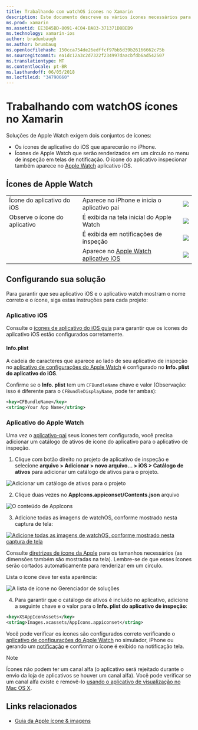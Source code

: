 ```yaml
---
title: Trabalhando com watchOS ícones no Xamarin
description: Este documento descreve os vários ícones necessários para um aplicativo watchOS e como configurar uma solução para incluir esses ícones.
ms.prod: xamarin
ms.assetid: EE3D45BD-8091-4C04-BA83-371371D8BEB9
ms.technology: xamarin-ios
author: bradumbaugh
ms.author: brumbaug
ms.openlocfilehash: 150cca754de26edffcf97bb5d39b26166662c75b
ms.sourcegitcommit: ea1dc12a3c2d7322f234997daacbfdb6ad542507
ms.translationtype: MT
ms.contentlocale: pt-BR
ms.lasthandoff: 06/05/2018
ms.locfileid: "34790660"
---
```

# <a name="working-with-watchos-icons-in-xamarin"></a>Trabalhando com watchOS ícones no Xamarin

Soluções de Apple Watch exigem dois conjuntos de ícones:

* Os ícones de aplicativo do iOS que aparecerão no iPhone.
* Ícones de Apple Watch que serão renderizados em um círculo no menu de inspeção em telas de notificação. O ícone do aplicativo inspecionar também aparece no [Apple Watch](~/ios/watchos/app-fundamentals/settings.md) aplicativo iOS.

## <a name="apple-watch-icons"></a>Ícones de Apple Watch

| | | |
|-|-|-|
|Ícone do aplicativo do iOS|Aparece no iPhone e inicia o aplicativo pai|![](icons-images/icon-ios.png)|
|Observe o ícone do aplicativo|É exibida na tela inicial do Apple Watch|![](icons-images/icon-home.png)|
||É exibida em notificações de inspeção|![](icons-images/notification-icon.png)|
||Aparece no [Apple Watch aplicativo iOS](~/ios/watchos/app-fundamentals/settings.md)|![](icons-images/watch-app-sml.png)|

## <a name="configuring-your-solution"></a>Configurando sua solução

Para garantir que seu aplicativo iOS e o aplicativo watch mostram o nome correto e o ícone, siga estas instruções para cada projeto:

### <a name="ios-app"></a>Aplicativo iOS

Consulte o [ícones de aplicativo do iOS guia](~/ios/app-fundamentals/images-icons/app-icons.md) para garantir que os ícones do aplicativo iOS estão configurados corretamente.

#### <a name="infoplist"></a>Info.plist

A cadeia de caracteres que aparece ao lado de seu aplicativo de inspeção no [aplicativo de configurações do Apple Watch](~/ios/watchos/app-fundamentals/settings.md) é configurado no **Info. plist do aplicativo do iOS**.

Confirme se o **Info. plist** tem um `CFBundleName` chave e valor (Observação: isso é diferente para o `CFBundleDisplayName`, pode ter ambas):

```xml
<key>CFBundleName</key>
<string>Your App Name</string>
```

### <a name="apple-watch-app"></a>Aplicativo do Apple Watch

Uma vez o [aplicativo-pai](~/ios/watchos/app-fundamentals/parent-app.md) seus ícones tem configurado, você precisa adicionar um catálogo de ativos de ícone do aplicativo para o aplicativo de inspeção.

1. Clique com botão direito no projeto de aplicativo de inspeção e selecione **arquivo > Adicionar > novo arquivo... > iOS > Catálogo de ativos** para adicionar um catálogo de ativos para o projeto.

 ![](icons-images/newasset.png "Adicionar um catálogo de ativos para o projeto")

2. Clique duas vezes no **AppIcons.appiconset/Contents.json** arquivo

  ![](icons-images/xcassets-iconset-sml.png "O conteúdo de AppIcons")

3. Adicione todas as imagens de watchOS, conforme mostrado nesta captura de tela:

  [![](icons-images/appicons-sml.png "Adicione todas as imagens de watchOS, conforme mostrado nesta captura de tela")](icons-images/appicons.png#lightbox)

  Consulte [diretrizes de ícone da Apple](https://developer.apple.com/library/prerelease/ios/documentation/UserExperience/Conceptual/WatchHumanInterfaceGuidelines/IconandImageSizes.html) para os tamanhos necessários (as dimensões também são mostradas na tela). Lembre-se de que esses ícones serão cortados automaticamente para renderizar em um círculo.

  Lista o ícone deve ter esta aparência:

  ![](icons-images/xcassets-complete-sml.png "A lista de ícone no Gerenciador de soluções")

4. Para garantir que o catálogo de ativos é incluído no aplicativo, adicione a seguinte chave e o valor para o **Info. plist do aplicativo de inspeção**:

```xml
<key>XSAppIconAssets</key>
<string>Images.xcassets/AppIcons.appiconset</string>
```

Você pode verificar os ícones são configurados correto verificando o [aplicativo de configurações do Apple Watch](~/ios/watchos/app-fundamentals/settings.md) no simulador, iPhone ou gerando um [notificação](~/ios/watchos/platform/notifications.md) e confirmar o ícone é exibido na notificação tela.

> [!NOTE]
> Ícones não podem ter um canal alfa (o aplicativo será rejeitado durante o envio da loja de aplicativos se houver um canal alfa). Você pode verificar se um canal alfa existe e removê-lo [usando o aplicativo de visualização no Mac OS X](~/ios/watchos/troubleshooting.md#noalpha).


## <a name="related-links"></a>Links relacionados

- [Guia da Apple ícone & imagens](https://developer.apple.com/library/prerelease/ios/documentation/UserExperience/Conceptual/WatchHumanInterfaceGuidelines/IconandImageSizes.html)
